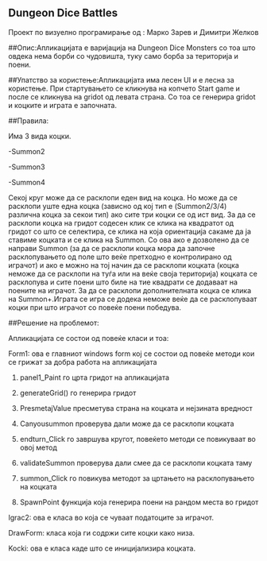 ﻿## Dungeon Dice Battles

Проект по визуелно програмирање од : Марко Зарев и Димитри Желков

##Опис:Апликацијата е варијација на Dungeon Dice Monsters со тоа што овдека нема борби со чудовишта, туку само борба за територија и поени.

##Упатство за користење:Апликацијата има лесен UI и е лесна за користење. При стартувањето се кликнува на копчето Start game и после се кликнува на gridot од левата страна. Со тоа се генерира gridot и коцките и играта е започната.

##Правила:

Има 3 вида коцки. 

-Summon2

-Summon3

-Summon4

Секој круг може да се расклопи еден вид на коцка. Но може да се расклопи уште една коцка (зависно од кој тип е (Summon2/3/4) различна коцка за секои тип) ако сите три коцки се од ист вид. За да се расклопи коцка на гридот содесен клик се клика на квадратот од гридот со што се селектира, се клика на која ориентација сакаме да ја ставиме коцката и се клика на Summon. Со ова ако е дозволено да се направи Summon (за да се расклопи коцка мора да започне расклопувањето од поле што веќе претходно е контролирано од играчот) и ако е можно на тој начин да се расклопи коцката (коцка неможе да се расклопи на туѓа или на веќе своја територија) коцката се расклопува и сите поени што биле на тие квадрати се додаваат на поените на играчот. За да се расклопи дополнителната коцка се клика на Summon+.Играта се игра се додека неможе веќе да се расклопуваат коцки при што играчот со повеќе поени победува.

##Решение на проблемот:

Апликацијата се состои од повеќе класи и тоа:

Form1: ова е главниот windows form кој се состои од повеќе методи кои се грижат за добра работа на апликацијата

1. panel1_Paint го црта гридот на апликацијата

2. generateGrid() го генерира гридот

3. PresmetajValue пресметува страна на коцката и нејзината вредност

4. Canyousummon проверува дали може да се расклопи коцката

5. endturn_Click го завршува кругот, повеќето методи се повикуваат во овој метод

6. validateSummon проверува дали смее да се расклопи коцката таму

7. summon_Click го повикува методот за цртањето на расклопувањето на коцката

8. SpawnPoint функција која генерира поени на рандом места во гридот

Igrac2: ова е класа во која се чуваат податоците за играчот.

DrawForm: класа која ги содржи сите коцки како низа.

Kocki: ова е класа каде што се иницијализира коцката.